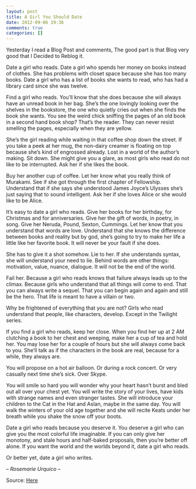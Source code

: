 ```yaml
---
layout: post
title: A Girl You Should Date
date: 2012-09-06 19:36
comments: true
categories: []
---
```

Yesterday I read a Blog Post and comments, The good part is that Blog very good that I Decided to Reblog it.

Date a girl who reads. Date a girl who spends her money on books instead of clothes. She has problems with closet space because she has too many books. Date a girl who has a list of books she wants to read, who has had a library card since she was twelve.

Find a girl who reads. You’ll know that she does because she will always have an unread book in her bag. She’s the one lovingly looking over the shelves in the bookstore, the one who quietly cries out when she finds the book she wants. You see the weird chick sniffing the pages of an old book in a second hand book shop? That’s the reader. They can never resist smelling the pages, especially when they are yellow.

She’s the girl reading while waiting in that coffee shop down the street. If you take a peek at her mug, the non-dairy creamer is floating on top because she’s kind of engrossed already. Lost in a world of the author’s making. Sit down. She might give you a glare, as most girls who read do not like to be interrupted. Ask her if she likes the book.

Buy her another cup of coffee.
Let her know what you really think of Murakami. See if she got through the first chapter of Fellowship. Understand that if she says she understood James Joyce’s Ulysses she’s just saying that to sound intelligent. Ask her if she loves Alice or she would like to be Alice.

It’s easy to date a girl who reads. Give her books for her birthday, for Christmas and for anniversaries. Give her the gift of words, in poetry, in song. Give her Neruda, Pound, Sexton, Cummings. Let her know that you understand that words are love. Understand that she knows the difference between books and reality but by god, she’s going to try to make her life a little like her favorite book. It will never be your fault if she does.

She has to give it a shot somehow.
Lie to her. If she understands syntax, she will understand your need to lie. Behind words are other things: motivation, value, nuance, dialogue. It will not be the end of the world.

Fail her. Because a girl who reads knows that failure always leads up to the climax. Because girls who understand that all things will come to end. That you can always write a sequel. That you can begin again and again and still be the hero. That life is meant to have a villain or two.

Why be frightened of everything that you are not? Girls who read understand that people, like characters, develop. Except in the Twilight series.

If you find a girl who reads, keep her close. When you find her up at 2 AM clutching a book to her chest and weeping, make her a cup of tea and hold her. You may lose her for a couple of hours but she will always come back to you. She’ll talk as if the characters in the book are real, because for a while, they always are.

You will propose on a hot air balloon. Or during a rock concert. Or very casually next time she’s sick. Over Skype.

You will smile so hard you will wonder why your heart hasn’t burst and bled out all over your chest yet. You will write the story of your lives, have kids with strange names and even stranger tastes. She will introduce your children to the Cat in the Hat and Aslan, maybe in the same day. You will walk the winters of your old age together and she will recite Keats under her breath while you shake the snow off your boots.

Date a girl who reads because you deserve it. You deserve a girl who can give you the most colorful life imaginable. If you can only give her monotony, and stale hours and half-baked proposals, then you’re better off alone. If you want the world and the worlds beyond it, date a girl who reads.

Or better yet, date a girl who writes.

<em>– Rosemarie Urquico –</em>

<em></em>Source: <a href="http://nonamerah.wordpress.com/2011/10/03/869/" target="_blank">Here</a>
&nbsp;
